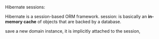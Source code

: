 Hibernate sessions:

Hibernate is a session-based ORM framework.
session: is basically an **in-memory cache** of objects that are backed by a database.

save a new domain instance, it is implicitly attached to the session,
